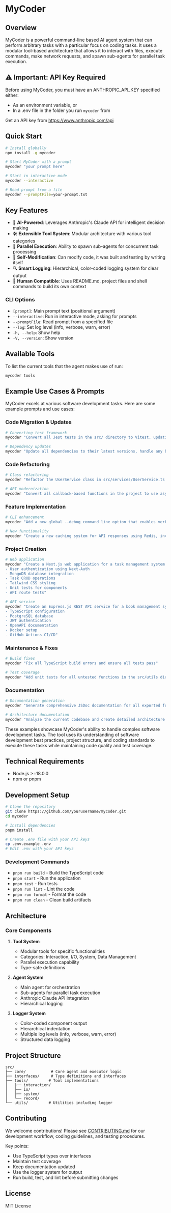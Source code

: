# MyCoder

## Overview

MyCoder is a powerful command-line based AI agent system that can perform arbitrary tasks with a particular focus on coding tasks. It uses a modular tool-based architecture that allows it to interact with files, execute commands, make network requests, and spawn sub-agents for parallel task execution.

## ⚠️ Important: API Key Required

Before using MyCoder, you must have an ANTHROPIC_API_KEY specified either:

- As an environment variable, or
- In a .env file in the folder you run `mycoder` from

Get an API key from https://www.anthropic.com/api

## Quick Start

```bash
# Install globally
npm install -g mycoder

# Start MyCoder with a prompt
mycoder "your prompt here"

# Start in interactive mode
mycoder --interactive

# Read prompt from a file
mycoder --promptFile=your-prompt.txt
```

## Key Features

- 🤖 **AI-Powered**: Leverages Anthropic's Claude API for intelligent decision making
- 🛠️ **Extensible Tool System**: Modular architecture with various tool categories
- 🔄 **Parallel Execution**: Ability to spawn sub-agents for concurrent task processing
- 📝 **Self-Modification**: Can modify code, it was built and testing by writing itself
- 🔍 **Smart Logging**: Hierarchical, color-coded logging system for clear output
- 👤 **Human Compatible**: Uses README.md, project files and shell commands to build its own context

### CLI Options

- `[prompt]`: Main prompt text (positional argument)
- `--interactive`: Run in interactive mode, asking for prompts
- `--promptFile`: Read prompt from a specified file
- `--log`: Set log level (info, verbose, warn, error)
- `-h, --help`: Show help
- `-V, --version`: Show version

## Available Tools

To list the current tools that the agent makes use of run:

```bash
mycoder tools
```

## Example Use Cases & Prompts

MyCoder excels at various software development tasks. Here are some example prompts and use cases:

### Code Migration & Updates

```bash
# Converting test framework
mycoder "Convert all Jest tests in the src/ directory to Vitest, updating any necessary configuration files and dependencies"

# Dependency updates
mycoder "Update all dependencies to their latest versions, handle any breaking changes, and ensure all tests pass"
```

### Code Refactoring

```bash
# Class refactoring
mycoder "Refactor the UserService class in src/services/UserService.ts to use the repository pattern, update all files that use this class, and ensure tests pass"

# API modernization
mycoder "Convert all callback-based functions in the project to use async/await, update tests accordingly"
```

### Feature Implementation

```bash
# CLI enhancement
mycoder "Add a new global --debug command line option that enables verbose logging throughout the application"

# New functionality
mycoder "Create a new caching system for API responses using Redis, including configuration options and unit tests"
```

### Project Creation

```bash
# Web application
mycoder "Create a Next.js web application for a task management system with the following features:
- User authentication using Next-Auth
- MongoDB database integration
- Task CRUD operations
- Tailwind CSS styling
- Unit tests for components
- API route tests"

# API service
mycoder "Create an Express.js REST API service for a book management system with:
- TypeScript configuration
- PostgreSQL database
- JWT authentication
- OpenAPI documentation
- Docker setup
- GitHub Actions CI/CD"
```

### Maintenance & Fixes

```bash
# Build fixes
mycoder "Fix all TypeScript build errors and ensure all tests pass"

# Test coverage
mycoder "Add unit tests for all untested functions in the src/utils directory, aiming for 80% coverage"
```

### Documentation

```bash
# Documentation generation
mycoder "Generate comprehensive JSDoc documentation for all exported functions and update the API documentation in the docs/ directory"

# Architecture documentation
mycoder "Analyze the current codebase and create detailed architecture documentation including component diagrams and data flow"
```

These examples showcase MyCoder's ability to handle complex software development tasks. The tool uses its understanding of software development best practices, project structure, and coding standards to execute these tasks while maintaining code quality and test coverage.

## Technical Requirements

- Node.js >=18.0.0
- npm or pnpm

## Development Setup

```bash
# Clone the repository
git clone https://github.com/yourusername/mycoder.git
cd mycoder

# Install dependencies
pnpm install

# Create .env file with your API keys
cp .env.example .env
# Edit .env with your API keys
```

### Development Commands

- `pnpm run build` - Build the TypeScript code
- `pnpm start` - Run the application
- `pnpm test` - Run tests
- `pnpm run lint` - Lint the code
- `pnpm run format` - Format the code
- `pnpm run clean` - Clean build artifacts

## Architecture

### Core Components

1. **Tool System**

   - Modular tools for specific functionalities
   - Categories: Interaction, I/O, System, Data Management
   - Parallel execution capability
   - Type-safe definitions

2. **Agent System**

   - Main agent for orchestration
   - Sub-agents for parallel task execution
   - Anthropic Claude API integration
   - Hierarchical logging

3. **Logger System**
   - Color-coded component output
   - Hierarchical indentation
   - Multiple log levels (info, verbose, warn, error)
   - Structured data logging

## Project Structure

```
src/
├── core/           # Core agent and executor logic
├── interfaces/     # Type definitions and interfaces
├── tools/         # Tool implementations
│   ├── interaction/
│   ├── io/
│   ├── system/
│   └── record/
└── utils/         # Utilities including logger
```

## Contributing

We welcome contributions! Please see [CONTRIBUTING.md](CONTRIBUTING.md) for our development workflow, coding guidelines, and testing procedures.

Key points:

- Use TypeScript types over interfaces
- Maintain test coverage
- Keep documentation updated
- Use the logger system for output
- Run build, test, and lint before submitting changes

## License

MIT License
